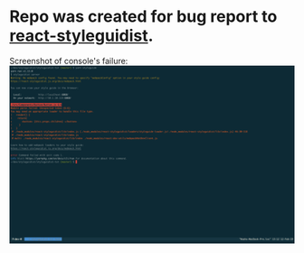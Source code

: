 # Repo was created for bug report to [react-styleguidist](https://github.com/styleguidist/react-styleguidist).

Screenshot of console's failure:
![console failure screenshot](/screenshots/console.png?raw=true)
